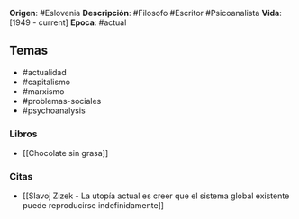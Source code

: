 **Origen**: #Eslovenia
**Descripción**: #Filosofo #Escritor #Psicoanalista 
**Vida**: [1949 - current] 
**Epoca**: #actual 

## Temas
- #actualidad
- #capitalismo
- #marxismo
- #problemas-sociales
- #psychoanalysis 

### Libros
- [[Chocolate sin grasa]]


### Citas
- [[Slavoj Zizek - La utopía actual es creer que el sistema global existente puede reproducirse indefinidamente]]